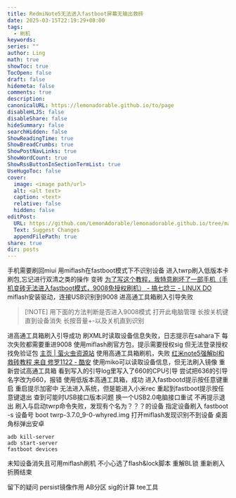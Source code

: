 ```yaml
---
title: RedmiNote5无法进入fastboot屏幕无输出救砖
date: 2025-03-15T22:19:29+08:00
tags:
  - 刷机
keywords: 
series: ""
author: Ling
math: true
showToc: true
TocOpen: false
draft: false
hidemeta: false
comments: true
description: 
canonicalURL: https://lemonadorable.github.io/to/page
disableHLJS: false
disableShare: false
hideSummary: false
searchHidden: false
ShowReadingTime: true
ShowBreadCrumbs: true
ShowPostNavLinks: true
ShowWordCount: true
ShowRssButtonInSectionTermList: true
UseHugoToc: false
cover:
  image: <image path/url>
  alt: <alt text>
  caption: <text>
  relative: false
  hidden: false
editPost:
  URL: https://github.com/LemonAdorable/lemonadorable.github.io/tree/master/content
  Text: Suggest Changes
  appendFilePath: true
share: true
dir: posts
---
```


手机需要刷回miui
用miflash在fastboot模式下不识别设备
进入twrp刷入低版本卡刷包,忘记进行双清之类的操作
变砖
[为了写这个教程，我特意刷坏了一部手机（手机变砖无法进入fastboot模式，9008免授权刷机） - 搞七捻三 - LINUX DO](https://linux.do/t/topic/199716)
miflash安装驱动，连接USB识别到9008
进高通工具箱刷入引导失败

> [!NOTE] 用下面的方法判断是否进入9008模式
> 打开此电脑管理
> 长按关机键直到设备消失
> 长按音量+-以及关机直到识别

进高通工具箱刷入引导成功
刷XML时读取设备信息失败，日志提示在sahara下
每次失败都需要重进9008
使用miflash刷官方包，提示需要授权sig
但无法登录授权
找免验证包
[主页 | 萤火虫资源站](https://www.yhcres.top/)
使用高通工具箱刷机，失败
[红米note5强解bl和救砖教程 来自 修罗1122 - 酷安](https://www.coolapk.com/feed/57961121?shareKey=YjJiNmMzNTkzZmJlNjdiNDYyNjI~&shareUid=4369962&shareFrom=com.coolapk.market_14.5.3)
使用miko可以读取设备信息，但无法刷入镜像
重新尝试高通工具箱
看到写入的引导log里写入了660的CPU引导
尝试把636的引导名字改为660，报错
使用低版本高通工具箱，成功
进入fastbootd提示按任意键重启
重启提示加密中
无法进入系统，但是能进入小米rec
重起到fastboot提示按任意键退出
查到可能时USB接口版本问题
换一个USB2.0电脑接口重试
不再提示退出
刷入与启动twrp命令失败，发现有个名为？？？的设备
指定设备刷入
fastboot -s 设备号 boot twrp-3.7.0_9-0-whyred.img
打开miflash发现识别不到设备
桌面角标弹出安卓

``` shell
adb kill-server
adb start-server
fastboot devices
```

未知设备消失且可用miflash刷机
不小心选了flash&lock脚本
重解BL锁
重新刷入
折腾结束




留下的疑问
persist镜像作用
AB分区
sig的计算
tee工具